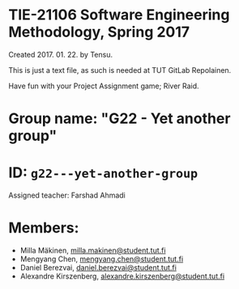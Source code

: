 # TIE-21106 Software Engineering Methodology, Spring 2017
Created 2017. 01. 22. by Tensu.

This is just a text file, as such is needed at TUT GitLab Repolainen.

Have fun with your Project Assignment game; River Raid.


# Group name: "G22 - Yet another group"

# ID: `g22---yet-another-group`
Assigned teacher: Farshad Ahmadi

# Members:
* Milla Mäkinen, <milla.makinen@student.tut.fi>
* Mengyang Chen, <mengyang.chen@student.tut.fi>
* Daniel Berezvai, <daniel.berezvai@student.tut.fi>
* Alexandre Kirszenberg, <alexandre.kirszenberg@student.tut.fi>
